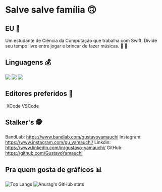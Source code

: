 # Salve salve família 🙃
## EU :underage:
Um estudante de Ciência da Computação que trabalha com Swift. Divide seu tempo livre entre jogar e brincar de fazer músicas. :space_invader: :musical_note:


## Linguagens :moneybag:

<img src="https://img.shields.io/badge/Swift-FA7343?style=for-the-badge&logo=swift&logoColor=white"/> <img src="https://img.shields.io/badge/C-00599C?style=for-the-badge&logo=c&logoColor=white"/> <img src="https://img.shields.io/badge/Python-FFD43B?style=for-the-badge&logo=python&logoColor=darkgreen"/>


## Editores preferidos :memo:
<a href="" target=""><img src="" /></a>
XCode
VSCode
## Stalker's :detective:
BandLab: https://www.bandlab.com/gustavoyamauchi
Instagram: https://www.instagram.com/gu_yamauchi/
Linkdin: https://www.linkedin.com/in/gustavo-yamauchi/
GitHub: https://github.com/GustavoYamauchi
## Pra quem gosta de gráficos :bar_chart:
![Top Langs](https://github-readme-stats.vercel.app/api/top-langs/?username=GustavoYamauchi&layout=default&theme=midnight-purple&include_all_commits=true&count_private=true)
![Anurag's GitHub stats](https://github-readme-stats.vercel.app/api?username=GustavoYamauchi&theme=midnight-purple&show_icons=true&include_all_commits=true&count_private=true)
<!--
**GustavoYamauchi/GustavoYamauchi** is a ✨ _special_ ✨ repository because its `README.md` (this file) appears on your GitHub profile.

Here are some ideas to get you started:

- 🔭 I’m currently working on ...
- 🌱 I’m currently learning ...
- 👯 I’m looking to collaborate on ...
- 🤔 I’m looking for help with ...
- 💬 Ask me about ...
- 📫 How to reach me: ...
- 😄 Pronouns: ...
- ⚡ Fun fact: ...
-->
